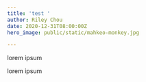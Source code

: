 ```yaml
---
title: 'test '
author: Riley Chou
date: 2020-12-31T08:00:00Z
hero_image: public/static/mahkeo-monkey.jpg

---
```

lorem ipsum

lorem ipsum